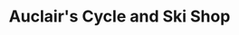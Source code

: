 ---
title: "Auclair's Cycle and Ski Shop"
url: /augusta/auclairs-cycle-and-ski-shop/
shop: bicycle
---